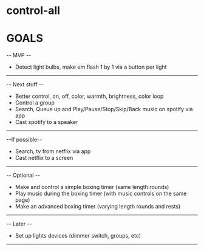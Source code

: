 # control-all

# GOALS

-- MVP -- 
* Detect light bulbs, make em flash 1 by 1 via a button per light
---------

-- Next stuff --
* Better control, on, off, color, warmth, brightness, color loop
* Control a group 
* Search, Queue up and Play/Pause/Stop/Skip/Back music on spotify via app
* Cast spotify to a speaker
----------------

--If possible--
* Search, tv from netflix via app
* Cast netflix to a screen 
---------------

-- Optional --
* Make and control a simple boxing timer (same length rounds)
* Play music during the boxing timer (with music controls on the same page) 
* Make an advanced boxing timer (varying length rounds and rests)
---------------

-- Later --
* Set up lights devices (dimmer switch, groups, etc)
-----------
